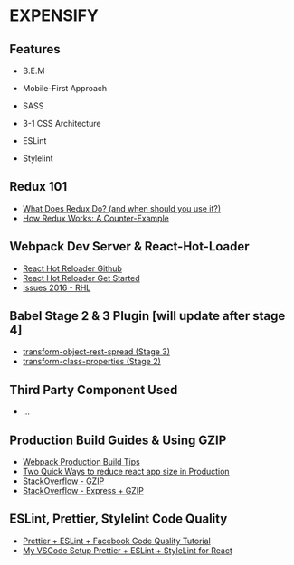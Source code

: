 # EXPENSIFY

## Features

* B.E.M

* Mobile-First Approach

* SASS

* 3-1 CSS Architecture

* ESLint

* Stylelint

## Redux 101

* [What Does Redux Do? (and when should you use it?)](https://daveceddia.com/what-does-redux-do/)
* [How Redux Works: A Counter-Example](https://daveceddia.com/how-does-redux-work/)

## Webpack Dev Server & React-Hot-Loader

* [React Hot Reloader Github](https://github.com/gaearon/react-hot-loader)
* [React Hot Reloader Get Started](http://gaearon.github.io/react-hot-loader/getstarted/)
* [Issues 2016 - RHL](https://github.com/gaearon/react-hot-loader/issues/243)

## Babel Stage 2 & 3 Plugin [will update after stage 4]

* [transform-object-rest-spread (Stage 3)](https://babeljs.io/docs/plugins/transform-object-rest-spread/)
* [transform-class-properties (Stage 2)](https://babeljs.io/docs/plugins/transform-class-properties/)

## Third Party Component Used

* ...

## Production Build Guides & Using GZIP

* [Webpack Production Build Tips](https://medium.com/netscape/webpack-3-react-production-build-tips-d20507dba99a)
* [Two Quick Ways to reduce react app size in Production](https://medium.com/@rajaraodv/two-quick-ways-to-reduce-react-apps-size-in-production-82226605771a)
* [StackOverflow - GZIP](https://stackoverflow.com/questions/44739374/serve-gzip-html-page-in-node)
* [StackOverflow - Express + GZIP](https://stackoverflow.com/questions/6370478/express-gzip-static-content)

## ESLint, Prettier, Stylelint Code Quality

* [Prettier + ESLint + Facebook Code Quality Tutorial](https://medium.com/@eliotjunior/prettier-eslint-facebook-code-quality-the-auto-magical-react-styling-tutorial-19481acb10dd)
* [My VSCode Setup Prettier + ESLint + StyleLint for React](https://gist.github.com/barryblando/d6753c07324fac302c5a01d39bee4397)
